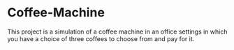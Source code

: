 # Coffee-Machine

This project is a simulation of a coffee machine in an office settings in which you have a choice of three coffees to choose from and pay for it.
